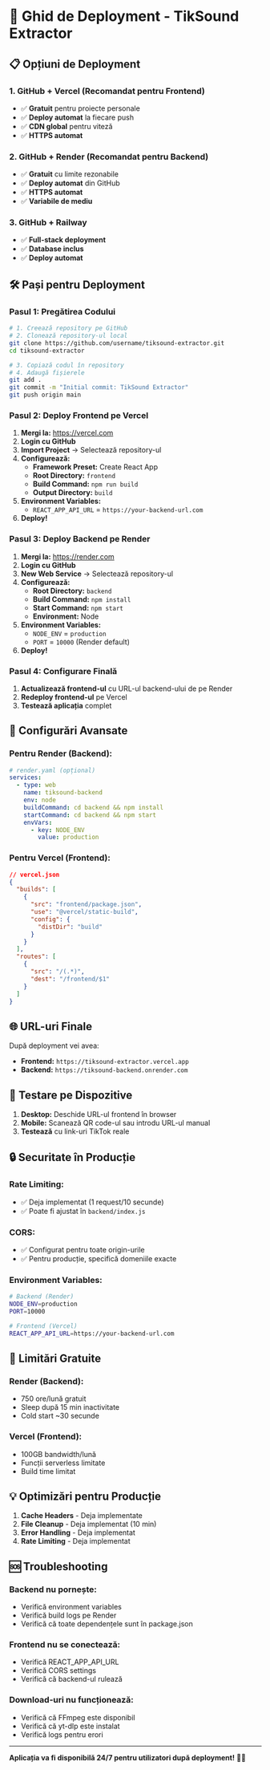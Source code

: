 # 🚀 Ghid de Deployment - TikSound Extractor

## 📋 Opțiuni de Deployment

### 1. **GitHub + Vercel (Recomandat pentru Frontend)**
- ✅ **Gratuit** pentru proiecte personale
- ✅ **Deploy automat** la fiecare push
- ✅ **CDN global** pentru viteză
- ✅ **HTTPS automat**

### 2. **GitHub + Render (Recomandat pentru Backend)**
- ✅ **Gratuit** cu limite rezonabile
- ✅ **Deploy automat** din GitHub
- ✅ **HTTPS automat**
- ✅ **Variabile de mediu**

### 3. **GitHub + Railway**
- ✅ **Full-stack deployment**
- ✅ **Database inclus**
- ✅ **Deploy automat**

## 🛠️ Pași pentru Deployment

### **Pasul 1: Pregătirea Codului**

```bash
# 1. Creează repository pe GitHub
# 2. Clonează repository-ul local
git clone https://github.com/username/tiksound-extractor.git
cd tiksound-extractor

# 3. Copiază codul în repository
# 4. Adaugă fișierele
git add .
git commit -m "Initial commit: TikSound Extractor"
git push origin main
```

### **Pasul 2: Deploy Frontend pe Vercel**

1. **Mergi la:** https://vercel.com
2. **Login cu GitHub**
3. **Import Project** → Selectează repository-ul
4. **Configurează:**
   - **Framework Preset:** Create React App
   - **Root Directory:** `frontend`
   - **Build Command:** `npm run build`
   - **Output Directory:** `build`
5. **Environment Variables:**
   - `REACT_APP_API_URL` = `https://your-backend-url.com`
6. **Deploy!**

### **Pasul 3: Deploy Backend pe Render**

1. **Mergi la:** https://render.com
2. **Login cu GitHub**
3. **New Web Service** → Selectează repository-ul
4. **Configurează:**
   - **Root Directory:** `backend`
   - **Build Command:** `npm install`
   - **Start Command:** `npm start`
   - **Environment:** Node
5. **Environment Variables:**
   - `NODE_ENV` = `production`
   - `PORT` = `10000` (Render default)
6. **Deploy!**

### **Pasul 4: Configurare Finală**

1. **Actualizează frontend-ul** cu URL-ul backend-ului de pe Render
2. **Redeploy frontend-ul** pe Vercel
3. **Testează aplicația** complet

## 🔧 Configurări Avansate

### **Pentru Render (Backend):**

```yaml
# render.yaml (opțional)
services:
  - type: web
    name: tiksound-backend
    env: node
    buildCommand: cd backend && npm install
    startCommand: cd backend && npm start
    envVars:
      - key: NODE_ENV
        value: production
```

### **Pentru Vercel (Frontend):**

```json
// vercel.json
{
  "builds": [
    {
      "src": "frontend/package.json",
      "use": "@vercel/static-build",
      "config": {
        "distDir": "build"
      }
    }
  ],
  "routes": [
    {
      "src": "/(.*)",
      "dest": "/frontend/$1"
    }
  ]
}
```

## 🌐 URL-uri Finale

După deployment vei avea:
- **Frontend:** `https://tiksound-extractor.vercel.app`
- **Backend:** `https://tiksound-backend.onrender.com`

## 📱 Testare pe Dispozitive

1. **Desktop:** Deschide URL-ul frontend în browser
2. **Mobile:** Scanează QR code-ul sau introdu URL-ul manual
3. **Testează** cu link-uri TikTok reale

## 🔒 Securitate în Producție

### **Rate Limiting:**
- ✅ Deja implementat (1 request/10 secunde)
- ✅ Poate fi ajustat în `backend/index.js`

### **CORS:**
- ✅ Configurat pentru toate origin-urile
- ✅ Pentru producție, specifică domeniile exacte

### **Environment Variables:**
```bash
# Backend (Render)
NODE_ENV=production
PORT=10000

# Frontend (Vercel)
REACT_APP_API_URL=https://your-backend-url.com
```

## 🚨 Limitări Gratuite

### **Render (Backend):**
- 750 ore/lună gratuit
- Sleep după 15 min inactivitate
- Cold start ~30 secunde

### **Vercel (Frontend):**
- 100GB bandwidth/lună
- Funcții serverless limitate
- Build time limitat

## 💡 Optimizări pentru Producție

1. **Cache Headers** - Deja implementate
2. **File Cleanup** - Deja implementat (10 min)
3. **Error Handling** - Deja implementat
4. **Rate Limiting** - Deja implementat

## 🆘 Troubleshooting

### **Backend nu pornește:**
- Verifică environment variables
- Verifică build logs pe Render
- Verifică că toate dependențele sunt în package.json

### **Frontend nu se conectează:**
- Verifică REACT_APP_API_URL
- Verifică CORS settings
- Verifică că backend-ul rulează

### **Download-uri nu funcționează:**
- Verifică că FFmpeg este disponibil
- Verifică că yt-dlp este instalat
- Verifică logs pentru erori

---

**Aplicația va fi disponibilă 24/7 pentru utilizatori după deployment!** 🎵✨
